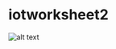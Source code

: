 # iotworksheet2

![alt text](https://gitlab.uwe.ac.uk/c2-foonyee/iotworksheet2/-/blob/main/image/Screenshot_2022-04-09_at_4.03.39_PM.png)
